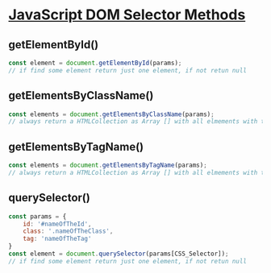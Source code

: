 # [JavaScript DOM Selector Methods](https://lenguajejs.com/javascript/dom/seleccionar-elementos-dom/)
    
## getElementById()

```javascript
const element = document.getElementById(params);
// if find some element return just one element, if not retun null
```

## getElementsByClassName()

```javascript
const elements = document.getElementsByClassName(params);
// always return a HTMLCollection as Array [] with all elmements with the class atributte match the params
```

## getElementsByTagName()

```javascript
const elements = document.getElementsByTagName(params);
// always return a HTMLCollection as Array [] with all elmements with the tag name match the params
```

## querySelector()

```javascript
const params = {
    id: '#nameOfTheId',
    class: '.nameOfTheClass',
    tag: 'nameOfTheTag'
}
const element = document.querySelector(params[CSS_Selector]);
// if find some element return just one element, if not retun null
```